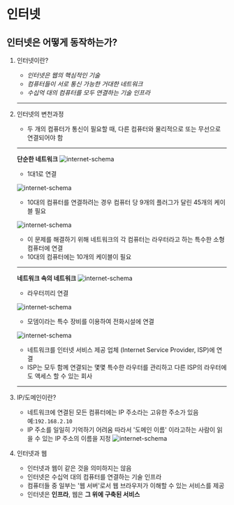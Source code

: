 # 인터넷
## 인터넷은 어떻게 동작하는가?
1. 인터넷이란?  
   - *인터넷은 웹의 핵심적인 기술*
   - *컴퓨터들이 서로 통신 가능한 거대한 네트워크*
   - *수십억 대의 컴퓨터를 모두 연결하는 기술 인프라*
   ---
2. 인터넷의 변천과정  
   - 두 개의 컴퓨터가 통신이 필요할 때, 다른 컴퓨터와 물리적으로 또는 무선으로 연결되어야 함 
     
   ---
   **단순한 네트워크**
   ![internet-schema](/internet/images/internet-schema-1.png)
   - 1대1로 연결
   
   ![internet-schema](/internet/images/internet-schema-2.png)
   - 10대의 컴퓨터를 연결하려는 경우 컴퓨터 당 9개의 플러그가 달린 45개의 케이블 필요  
  
   ![internet-schema](/internet/images/internet-schema-3.png)
   - 이 문제를 해결하기 위해 네트워크의 각 컴퓨터는 라우터라고 하는 특수한 소형 컴퓨터에 연결   
   - 10대의 컴퓨터에는 10개의 케이블이 필요
   ---
   **네트워크 속의 네트워크**
   ![internet-schema](/internet/images/internet-schema-5.png)
   - 라우터끼리 연결  
  
   ![internet-schema](/internet/images/internet-schema-6.png)
   - 모뎀이라는 특수 장비를 이용하여 전화시설에 연결

   ![internet-schema](/internet/images/internet-schema-7.png)
   - 네트워크를 인터넷 서비스 제공 업체 (Internet Service Provider, ISP)에 연결
   - ISP는 모두 함께 연결되는 몇몇 특수한 라우터를 관리하고 다른 ISP의 라우터에도 액세스 할 수 있는 회사
   ---

3. IP/도메인이란?  
   - 네트워크에 연결된 모든 컴퓨터에는 IP 주소라는 고유한 주소가 있음 
   예:`192.168.2.10`
   - IP 주소를 일일히 기억하기 어려움 따라서 '도메인 이름' 이라고하는 사람이 읽을 수 있는 IP 주소의 이름을 지정
   ![internet-schema](/internet/images/dns-ip.png)

4. 인터넷과 웹
   - 인터넷과 웹이 같은 것을 의미하지는 않음
   - 인터넷은 수십억 대의 컴퓨터를 연결하는 기술 인프라
   - 컴퓨터들 중 일부는 '웹 서버'로서 웹 브라우저가 이해할 수 있는 서비스를 제공
   - 인터넷은 **인프라**, 웹은 **그 위에 구축된 서비스**